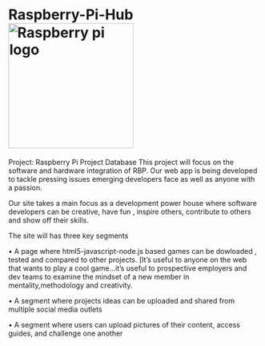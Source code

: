 # Raspberry-Pi-Hub <img src="https://upload.wikimedia.org/wikipedia/en/thumb/c/cb/Raspberry_Pi_Logo.svg/948px-Raspberry_Pi_Logo.svg.png" alt="Raspberry pi logo" width="250px" height="250px">

Project: Raspberry Pi Project Database
This project will focus on the software and hardware integration of RBP. Our web app is being developed to tackle pressing issues emerging developers face as well as anyone with a passion.

Our site takes a main focus as a development power house where software developers can be creative, have fun , inspire others, contribute to others and show off their skills.

The site will has three key segments

•  A page where html5-javascript-node.js based games can be dowloaded , tested and compared to other projects. [It’s useful to anyone on the web that wants to play a cool game…it’s useful to prospective employers and dev teams to examine the mindset of a new member in mentality,methodology and creativity.

• A segment where projects ideas can be uploaded and shared from multiple social media outlets


• A segment where users can upload pictures of their content, access guides, and challenge one another
